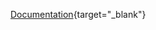 [Documentation](https://docs.google.com/document/d/172vtxqmoygmII3ELQx2mjirxfL8uUJ5vkN6Mdh-e8FI/){target="_blank"}
